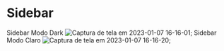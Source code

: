 # Sidebar
Sidebar Modo Dark
![Captura de tela em 2023-01-07 16-16-01](https://user-images.githubusercontent.com/96964716/211170698-81ffc408-a214-4a32-961c-8a313f551bc7.png);
Sidebar Modo Claro
![Captura de tela em 2023-01-07 16-16-20](https://user-images.githubusercontent.com/96964716/211170722-9869f9f3-9492-49f2-b1e5-3e497dbad2b1.png);
